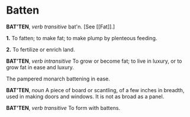 # Batten

**BAT'TEN**, _verb transitive_ bat'n. \[See [[Fat]].\]

**1.** To fatten; to make fat; to make plump by plenteous feeding.

**2.** To fertilize or enrich land.

**BAT'TEN**, _verb intransitive_ To grow or become fat; to live in luxury, or to grow fat in ease and luxury.

The pampered monarch battening in ease.

**BAT'TEN**, _noun_ A piece of board or scantling, of a few inches in breadth, used in making doors and windows. It is not as broad as a panel.

**BAT'TEN**, _verb transitive_ To form with battens.